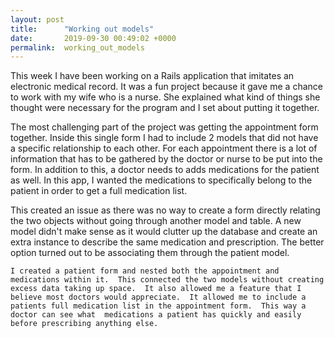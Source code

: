 ```yaml
---
layout: post
title:      "Working out models"
date:       2019-09-30 00:49:02 +0000
permalink:  working_out_models
---
```



  This week I have been working on a Rails application that imitates an electronic medical record.  It was a fun project because it gave me a chance to work with my wife who is a nurse.  She explained what kind of things she thought were necessary for the program and I set about putting it together.
	
  The most challenging part of the project was getting the appointment form together.  Inside this single form I had to include 2 models that did not have a specific relationship to each other.  For each appointment there is a lot of information that has to be gathered by the doctor or nurse to be put into the form.  In addition to this, a doctor needs to adds medications for the patient as well.  In this app, I wanted the medications to specifically belong to the patient in order to get a full medication list.  

  This created an issue as there was no way to create a form directly relating the two objects without going through another model and table.  A new model didn't make sense as it would clutter up the database and create an extra instance to describe the same medication and prescription.  The better option turned out to be associating them through the patient model.
	
	I created a patient form and nested both the appointment and medications within it.  This connected the two models without creating excess data taking up space.  It also allowed me a feature that I believe most doctors would appreciate.  It allowed me to include a patients full medication list in the appointment form.  This way a doctor can see what  medications a patient has quickly and easily before prescribing anything else.
